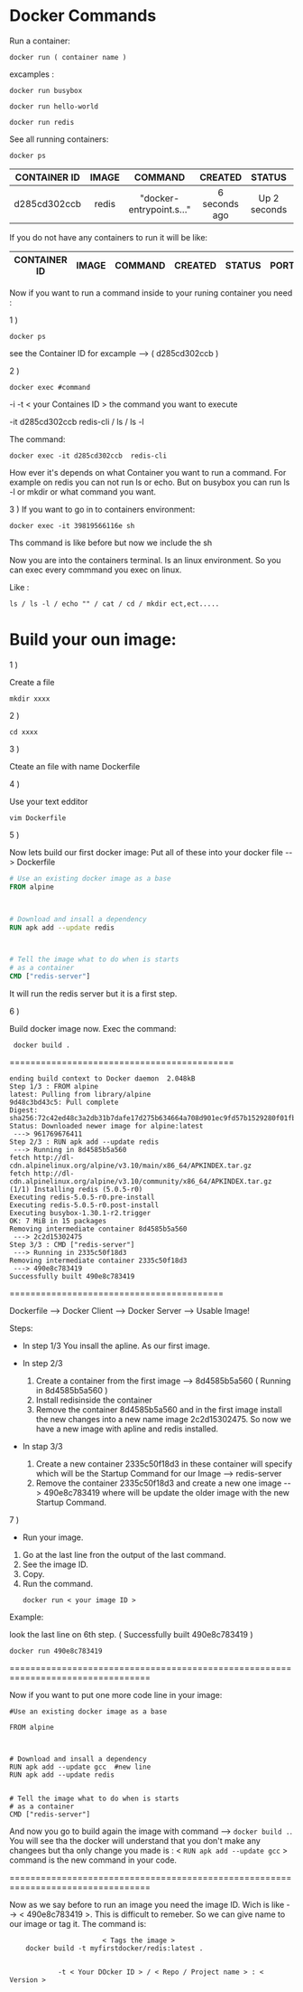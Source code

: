 Docker Commands
================


Run a container:
```
docker run ( container name )
```

excamples :
```
docker run busybox
```
```
docker run hello-world
```
```
docker run redis
```

See all running containers:
``` 
docker ps
```
| CONTAINER ID | IMAGE  | COMMAND                | CREATED        | STATUS       | PORTS     |  NAMES            |
| -------------|:------:|:----------------------:|:--------------:|:------------:| :--------:| :----------------:|
| d285cd302ccb | redis  | "docker-entrypoint.s…" | 6 seconds ago  | Up 2 seconds | 6379/tcp  | boring_easley     |


If you do not have any containers to run it will be like:

| CONTAINER ID | IMAGE  | COMMAND                | CREATED        | STATUS       | PORTS     |  NAMES            |
| -------------|:------:|:----------------------:|:--------------:|:------------:| :--------:| :----------------:|



Now if you want to run a command inside to your runing container you need :

1 )
```
docker ps
```
see the Container ID for excample --> ( d285cd302ccb )

2 )
```
docker exec #command
```
 -i -t < your Containes ID  > the command you want to execute

-it        d285cd302ccb                  redis-cli / ls / ls -l

The command:
```
docker exec -it d285cd302ccb  redis-cli
```

How ever it's depends on what Container you want to run a command.
For example on redis you can not run ls or echo.
But on busybox you can run ls -l or mkdir or what command you want.


3 ) If you want to go in to containers environment:

```
docker exec -it 39819566116e sh
```
Ths command is like before but now we include the sh

Now you are into the containers terminal.
Is an linux environment.
So you can exec every commmand you exec on linux.

Like :
```TERMINAL
ls / ls -l / echo "" / cat / cd / mkdir ect,ect.....
```

# Build your oun image:


1 )

 Create a file
```
mkdir xxxx
```
2 )
```
cd xxxx
```
3 )

 Cteate an file with name Dockerfile

4 )

 Use your text edditor
```
vim Dockerfile
```
5 )

Now lets build our first docker image:
Put all of these into your docker file --> Dockerfile
```Dockerfile
# Use an existing docker image as a base
FROM alpine



# Download and insall a dependency
RUN apk add --update redis



# Tell the image what to do when is starts
# as a container
CMD ["redis-server"]
```
It will run the redis server but it is a first step.

6 ) 

 Build docker image now.
Exec the command: 
``` 
 docker build .
```
===========================================
```
ending build context to Docker daemon  2.048kB
Step 1/3 : FROM alpine
latest: Pulling from library/alpine
9d48c3bd43c5: Pull complete 
Digest: sha256:72c42ed48c3a2db31b7dafe17d275b634664a708d901ec9fd57b1529280f01fb
Status: Downloaded newer image for alpine:latest
 ---> 961769676411
Step 2/3 : RUN apk add --update redis
 ---> Running in 8d4585b5a560
fetch http://dl-cdn.alpinelinux.org/alpine/v3.10/main/x86_64/APKINDEX.tar.gz
fetch http://dl-cdn.alpinelinux.org/alpine/v3.10/community/x86_64/APKINDEX.tar.gz
(1/1) Installing redis (5.0.5-r0)
Executing redis-5.0.5-r0.pre-install
Executing redis-5.0.5-r0.post-install
Executing busybox-1.30.1-r2.trigger
OK: 7 MiB in 15 packages
Removing intermediate container 8d4585b5a560
 ---> 2c2d15302475
Step 3/3 : CMD ["redis-server"]
 ---> Running in 2335c50f18d3
Removing intermediate container 2335c50f18d3
 ---> 490e8c783419
Successfully built 490e8c783419
```
=========================================

Dockerfile --> Docker Client --> Docker Server --> Usable Image!

Steps:

 - In step 1/3
   You insall the apline. As our first image.
   
 - In step 2/3
    1. Create a container from the first image -->  8d4585b5a560
        ( Running in 8d4585b5a560 )
    2. Install redisinside the container
    3. Remove the container 8d4585b5a560 and in the first image install the new changes 
        into a new name image 2c2d15302475.
        So now we have a new image with apline and redis installed.
 
 - In stap 3/3
    1. Create a new container 2335c50f18d3 in these container will specify
        which will be the Startup Command for our Image --> redis-server  
    2. Remove the container 2335c50f18d3 and create a new one image --> 490e8c783419
        where will be update the older image with the new Startup Command.

7 )
- Run your image.
 1. Go at the last line fron the output of the last command.
 2. See the image ID.
 3. Copy.
 4. Run the command.
     ```
     docker run < your image ID >
     ```
Example:
 
 look the last line on 6th step. ( Successfully built 490e8c783419 )
 ```
 docker run 490e8c783419
 ```
=================================================================================

Now if you want to put one more code line in your image:

```
#Use an existing docker image as a base

FROM alpine



# Download and insall a dependency
RUN apk add --update gcc  #new line
RUN apk add --update redis


# Tell the image what to do when is starts
# as a container
CMD ["redis-server"]
```

And now you go to build again the image with command --> ```docker build .```.
You will see tha the docker will understand that you don't make any
changees but tha only change you made is : < ```RUN apk add --update gcc``` > command is the new
command in your code.

=================================================================================

Now as we say before to run an image you need the image ID.
Wich is like --> < 490e8c783419 >.
This is difficult to remeber. So we can give name to our image or tag it.
The command is:

                           < Tags the image >
        docker build -t myfirstdocker/redis:latest .


                -t < Your DOcker ID > / < Repo / Project name > : < Version >








